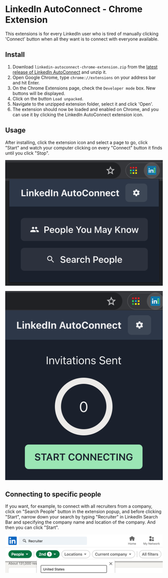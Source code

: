 # LinkedIn AutoConnect - Chrome Extension

This extensions is for every LinkedIn user who is tired of manually clicking 'Connect' button when all they want is to connect with everyone available.

## Install

1. Download `linkedin-autoconnect-chrome-extension.zip` from the [latest release of LinkedIn AutoConnect](https://github.com/felladrin/linkedin-autoconnect-chrome-extension/releases/latest) and unzip it.
2. Open Google Chrome, type `chrome://extensions` on your address bar and hit Enter.
3. On the Chrome Extensions page, check the `Developer mode` box. New buttons will be displayed.
4. Click on the button `Load unpacked`.
5. Navigate to the unzipped extension folder, select it and click 'Open'.
6. The extension should now be loaded and enabled on Chrome, and you can use it by clicking the LinkedIn AutoConnect extension icon.

## Usage

After installing, click the extension icon and select a page to go, click "Start" and watch your computer clicking on every "Connect" button it finds until you click "Stop".

![LinkedIn AutoConnect Screenshot #1](.github/screenshots/linkedin_autoconnect_screenshot_1.png)

![LinkedIn AutoConnect Screenshot #2](.github/screenshots/linkedin_autoconnect_screenshot_2.png)

## Connecting to specific people

If you want, for example, to connect with all recruiters from a company, click on "Search People" button in the extension popup, and before clicking "Start", narrow down your search by typing "Recruiter" in LinkedIn Search Bar and specifying
the company name and location of the company. And then you can click "Start".

![LinkedIn AutoConnect Screenshot #2](.github/screenshots/linkedin_autoconnect_screenshot_3.png)
